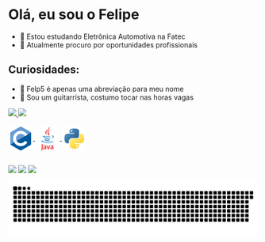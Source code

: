 # Olá, eu sou o Felipe

- 📖 Estou estudando Eletrônica Automotiva na Fatec
- 👀 Atualmente procuro por oportunidades profissionais

## Curiosidades: 
- 🙂 Felp5 é apenas uma abreviação para meu nome
- 🎸 Sou um guitarrista, costumo tocar nas horas vagas



 <div>
  <a href="https://github.com/FeLp5">
  <img height="180em" src="https://github-readme-stats.vercel.app/api?username=FeLp5&show_icons=true&theme=dark&include_all_commits=true&count_private=true"/>
  <img height="150em" src="https://github-readme-stats.vercel.app/api/top-langs/?username=FeLp5&layout=compact&langs_count=7&theme=dark"/>
</div>
  
<div style="display: inline_block"><br>
 <img  align="center" alt="FeL5-C" height="50" width="50" src="https://github.com/devicons/devicon/blob/master/icons/c/c-original.svg">
 <img align="center"  alt="FeL5-Java" height="50" width="50"  src="https://github.com/devicons/devicon/blob/master/icons/java/java-original-wordmark.svg">
 <img align="center" alt="Rafa-Python" height="50" width="50" src="https://raw.githubusercontent.com/devicons/devicon/master/icons/python/python-original.svg">
</div>  
  
  
 ## 
  
<div> 
  <a href="https://www.linkedin.com/in/felipe-alves-leite-da-silva-332b31218/" target="_blank"><img src="https://img.shields.io/badge/LinkedIn-0077B5?style=for-the-badge&logo=linkedin&logoColor=white"></a>
  <a href="" target="_blank"><img src="https://img.shields.io/badge/-Instagram-%23E4405F?style=for-the-badge&logo=instagram&logoColor=white" target="_blank"></a>
  <a href = ""><img src="https://img.shields.io/badge/-Gmail-%23333?style=for-the-badge&logo=gmail&logoColor=white" target="_blank"></a>

 
  ![Snake animation](https://github.com/FeLp5/FeLp5/blob/output/github-contribution-grid-snake.svg)
 
</div>
